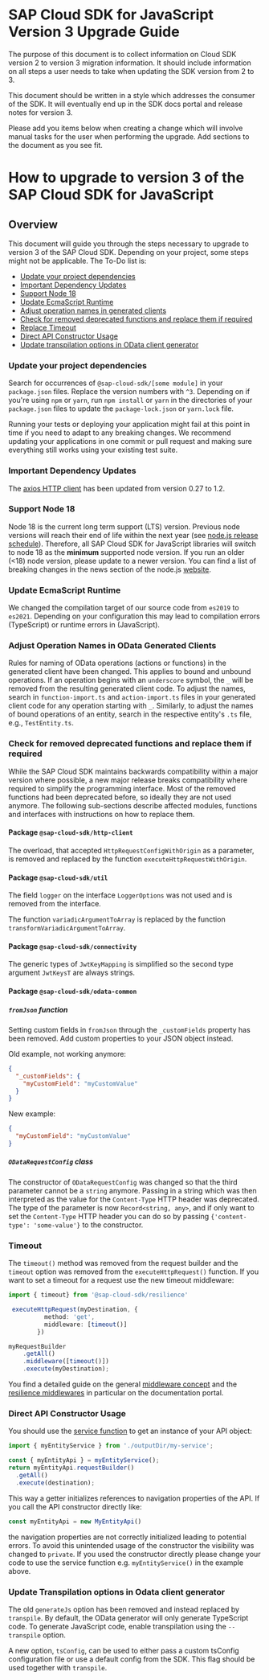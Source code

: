 # SAP Cloud SDK for JavaScript Version 3 Upgrade Guide

The purpose of this document is to collect information on Cloud SDK version 2 to version 3 migration information.
It should include information on all steps a user needs to take when updating the SDK version from 2 to 3.

This document should be written in a style which addresses the consumer of the SDK.
It will eventually end up in the SDK docs portal and release notes for version 3.

Please add you items below when creating a change which will involve manual tasks for the user when performing the upgrade.
Add sections to the document as you see fit.

<!-- Everything below this line should be written in the style of enduser documentation. If you need to add hints for SDK developers, to that above. -->

# How to upgrade to version 3 of the SAP Cloud SDK for JavaScript

## Overview

This document will guide you through the steps necessary to upgrade to version 3 of the SAP Cloud SDK. Depending on your project, some steps might not be applicable. The To-Do list is:

- [Update your project dependencies](#update-your-project-dependencies)
- [Important Dependency Updates](#important-dependency-updates)
- [Support Node 18](#support-node-18)
- [Update EcmaScript Runtime](#update-ecmascript-runtime)
- [Adjust operation names in generated clients](#adjust-operation-names-in-odata-generated-clients)
- [Check for removed deprecated functions and replace them if required](#check-for-removed-deprecated-functions-and-replace-them-if-required)
- [Replace Timeout](#timeout)
- [Direct API Constructor Usage](#direct-api-constructor-usage)
- [Update transpilation options in OData client generator](#update-transpilation-options-in-odata-client-generator)

### Update your project dependencies

Search for occurrences of `@sap-cloud-sdk/[some module]` in your `package.json` files.
Replace the version numbers with `^3`.
Depending on if you're using `npm` or `yarn`, run `npm install` or `yarn` in the directories of your `package.json` files to update the `package-lock.json` or `yarn.lock` file.

Running your tests or deploying your application might fail at this point in time if you need to adapt to any breaking changes.
We recommend updating your applications in one commit or pull request and making sure everything still works using your existing test suite.

### Important Dependency Updates

The [axios HTTP client](https://github.com/axios/axios) has been updated from version 0.27 to 1.2.

### Support Node 18
Node 18 is the current long term support (LTS) version. 
Previous node versions will reach their end of life within the next year (see [node.js release schedule](https://github.com/nodejs/Release#release-schedule)). 
Therefore, all SAP Cloud SDK for JavaScript libraries will switch to node 18 as the **minimum** supported node version.
If you run an older (<18) node version, please update to a newer version.
You can find a list of breaking changes in the news section of the node.js [website](https://nodejs.org/en/blog/).

### Update EcmaScript Runtime

We changed the compilation target of our source code from `es2019` to `es2021`.
Depending on your configuration this may lead to compilation errors (TypeScript) or runtime errors in (JavaScript).

### Adjust Operation Names in OData Generated Clients

Rules for naming of OData operations (actions or functions) in the generated client have been changed.
This applies to bound and unbound operations.
If an operation begins with an `underscore` symbol, the `_` will be removed from the resulting generated client code.
To adjust the names, search in `function-import.ts` and `action-import.ts` files in your generated client code for any operation starting with `_`.
Similarly, to adjust the names of bound operations of an entity, search in the respective entity's `.ts` file, e.g., `TestEntity.ts`.

### Check for removed deprecated functions and replace them if required

While the SAP Cloud SDK maintains backwards compatibility within a major version where possible, a new major release breaks compatibility where required to simplify the programming interface.
Most of the removed functions had been deprecated before, so ideally they are not used anymore.
The following sub-sections describe affected modules, functions and interfaces with instructions on how to replace them.

#### Package `@sap-cloud-sdk/http-client`

The overload, that accepted `HttpRequestConfigWithOrigin` as a parameter, is removed and replaced by the function `executeHttpRequestWithOrigin`.

#### Package `@sap-cloud-sdk/util`

The field `logger` on the interface `LoggerOptions` was not used and is removed from the interface.

The function `variadicArgumentToArray` is replaced by the function `transformVariadicArgumentToArray`.

#### Package `@sap-cloud-sdk/connectivity`

The generic types of `JwtKeyMapping` is simplified so the second type argument `JwtKeysT` are always strings.

#### Package `@sap-cloud-sdk/odata-common`

##### `fromJson` function

Setting custom fields in `fromJson` through the `_customFields` property has been removed.
Add custom properties to your JSON object instead.

Old example, not working anymore:
```json
{
  "_customFields": {
    "myCustomField": "myCustomValue"
  }
}
```

New example:
```json
{
  "myCustomField": "myCustomValue"
}
```

##### `ODataRequestConfig` class

The constructor of `ODataRequestConfig` was changed so that the third parameter cannot be a `string` anymore.
Passing in a string which was then interpreted as the value for the `Content-Type` HTTP header was deprecated.
The type of the parameter is now `Record<string, any>`, and if only want to set the `Content-Type` HTTP header you can do so by passing `{'content-type': 'some-value'}` to the constructor.

<!-- TODO: This is only meant as an example for sections in the upgrade guide. Improve this section and add new sections as you see fit.

### Generator CLI

The SAP Cloud SDK includes two "generator" cli applications for OData and for OpenAPI clients.
For historic reasons the command-line arguments of both applications were different in cases where this does not make sense.
In version 3, the arguments are aligned and deprecated arguments have been removed.
Please see (insert link here) for the current documentation on the cli arguments.
-->

### Timeout 

The `timeout()` method was removed from the request builder and the `timeout` option was removed from the `executeHttpRequest()` function. 
If you want to set a timeout for a request use the new timeout middleware:

```ts
import { timeout} from '@sap-cloud-sdk/resilience'

 executeHttpRequest(myDestination, {
          method: 'get',          
          middleware: [timeout()]
        })

myRequestBuilder
    .getAll()
    .middleware([timeout()])
    .execute(myDestination);
```

You find a detailed guide on the general [middleware concept](https://sap.github.io/cloud-sdk/docs/js/v3/features/middleware)  and the [resilience middlewares](https://sap.github.io/cloud-sdk/docs/js/v3/guides/resilience) in particular on the documentation portal.



### Direct API Constructor Usage

You should use the [service function](https://sap.github.io/cloud-sdk/docs/js/features/odata/execute-request#general-request-structure) to get an instance of your API object:

```ts
import { myEntityService } from './outputDir/my-service';

const { myEntityApi } = myEntityService();
return myEntityApi.requestBuilder()
  .getAll()  
  .execute(destination);
```

This way a getter initializes references to navigation properties of the API.
If you call the API constructor directly like:

```ts
const myEntityApi = new MyEntityApi()
```

the navigation properties are not correctly initialized leading to potential errors.
To avoid this unintended usage of the constructor the visibility was changed to `private`.
If you used the constructor directly please change your code to use the service function e.g. `myEntityService()` in the example above.

### Update Transpilation options in Odata client generator

The old `generateJs` option has been removed and instead replaced by `transpile`.
By default, the OData generator will only generate TypeScript code.
To generate JavaScript code, enable transpilation using the `--transpile` option.

A new option, `tsConfig`, can be used to either pass a custom tsConfig configuration file or use a default config from the SDK.
This flag should be used together with `transpile`. 